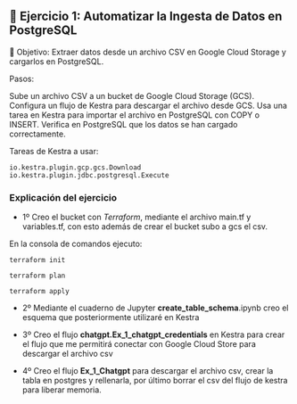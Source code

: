 ## 🔹 Ejercicio 1: Automatizar la Ingesta de Datos en PostgreSQL

📌 Objetivo: Extraer datos desde un archivo CSV en Google Cloud Storage y cargarlos en PostgreSQL.

Pasos:

Sube un archivo CSV a un bucket de Google Cloud Storage (GCS).
Configura un flujo de Kestra para descargar el archivo desde GCS.
Usa una tarea en Kestra para importar el archivo en PostgreSQL con COPY o INSERT.
Verifica en PostgreSQL que los datos se han cargado correctamente.

Tareas de Kestra a usar:

    io.kestra.plugin.gcp.gcs.Download
    io.kestra.plugin.jdbc.postgresql.Execute 


### Explicación del ejercicio

* 1º Creo el bucket con *Terraform*, mediante el archivo main.tf y variables.tf, con esto además de crear el bucket subo a gcs el csv.

En la consola de comandos ejecuto:

`terraform init`

`terraform plan`

`terraform apply`


* 2º Mediante el cuaderno de Jupyter **create_table_schema**.ipynb creo el esquema que posteriormente utilizaré en Kestra

* 3º Creo el flujo **chatgpt.Ex_1_chatgpt_credentials** en Kestra para crear el flujo que me permitirá conectar con Google Cloud Store para descargar el archivo csv

* 4º Creo el flujo **Ex_1_Chatgpt** para descargar el archivo csv, crear la tabla en postgres y rellenarla, por último borrar el csv del flujo de kestra para liberar memoria.

